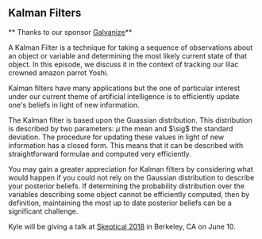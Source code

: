 ## Kalman Filters

** Thanks to our sponsor [Galvanize](https://www.galvanize.com/data-skeptic)**

A Kalman Filter is a technique for taking a sequence of observations about an object or variable and determining the most likely current state of that object.  In this episode, we discuss it in the context of tracking our lilac crowned amazon parrot Yoshi.

Kalman filters have many applications but the one of particular interest under our current theme of artificial intelligence is to efficiently update one's beliefs in light of new information.

The Kalman filter is based upon the Guassian distribution.  This distribution is described by two parameters: $\mu$ the mean and $\sig$ the standard deviation.  The procedure for updating these values in light of new information has a closed form.  This means that it can be described with straightforward formulae and computed very efficiently.

You may gain a greater appreciation for Kalman filters by considering what would happen if you could not rely on the Gaussian distribution to describe your posterior beliefs.  If determining the probability distribution over the variables describing some object cannot be efficiently computed, then by definition, maintaining the most up to date posterior beliefs can be a significant challenge.

Kyle will be giving a talk at [Skeptical 2018](http://www.skepticalcon.com/) in Berkeley, CA on June 10.

